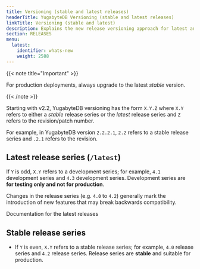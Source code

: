 ```yaml
---
title: Versioning (stable and latest releases)
headerTitle: YugabyteDB Versioning (stable and latest releases)
linkTitle: Versioning (stable and latest)
description: Explains the new release versioning approach for latest and stable releases.
section: RELEASES
menu:
  latest:
    identifier: whats-new
    weight: 2588 
---
```


{{< note title="Important" >}}

For production deployments, always upgrade to the latest *stable* version.

{{< /note >}}

Starting with v2.2, YugabyteDB versioning has the form `X.Y.Z` where `X.Y`
refers to either a *stable* release series or the *latest* release series and `Z`
refers to the revision/patch number.

For example, in YugabyteDB version `2.2.2.1`, ``2.2`` refers to a stable
release series and `.2.1` refers to the revision.

## Latest release series (`/latest`)

If ``Y`` is odd, ``X.Y`` refers to a development series; for example,
  ``4.1`` development series and ``4.3`` development series.
  Development series are **for testing only and not for production**.

Changes in the release series (e.g. ``4.0`` to ``4.2``) generally mark
the introduction of new features that may break backwards compatibility.

Documentation for the latest releases 

## Stable release series

- If ``Y`` is even, ``X.Y`` refers to a stable release series; for example,
  ``4.0`` release series and ``4.2`` release series. Release series are
  **stable** and suitable for production.